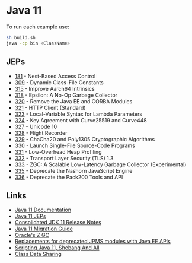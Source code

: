 # Java 11

To run each example use:

```sh
sh build.sh
java -cp bin <ClassName>
```

## JEPs

* [181](https://openjdk.java.net/jeps/181) - Nest-Based Access Control
* [309](https://openjdk.java.net/jeps/309) - Dynamic Class-File Constants
* [315](https://openjdk.java.net/jeps/315) - Improve Aarch64 Intrinsics
* [318](https://openjdk.java.net/jeps/318) - Epsilon: A No-Op Garbage Collector
* [320](https://openjdk.java.net/jeps/320) - Remove the Java EE and CORBA Modules
* [321](https://openjdk.java.net/jeps/321) - HTTP Client (Standard)
* [323](https://openjdk.java.net/jeps/323) - Local-Variable Syntax for Lambda Parameters
* [324](https://openjdk.java.net/jeps/324) - Key Agreement with Curve25519 and Curve448
* [327](https://openjdk.java.net/jeps/327) - Unicode 10
* [328](https://openjdk.java.net/jeps/328) - Flight Recorder
* [329](https://openjdk.java.net/jeps/329) - ChaCha20 and Poly1305 Cryptographic Algorithms
* [330](https://openjdk.java.net/jeps/330) - Launch Single-File Source-Code Programs
* [331](https://openjdk.java.net/jeps/331) - Low-Overhead Heap Profiling
* [332](https://openjdk.java.net/jeps/332) - Transport Layer Security (TLS) 1.3
* [333](https://openjdk.java.net/jeps/333) - ZGC: A Scalable Low-Latency Garbage Collector (Experimental)
* [335](https://openjdk.java.net/jeps/335) - Deprecate the Nashorn JavaScript Engine
* [336](https://openjdk.java.net/jeps/336) - Deprecate the Pack200 Tools and API

## Links

* [Java 11 Documentation](https://docs.oracle.com/en/java/javase/11/index.html)
* [Java 11 JEPs](https://openjdk.java.net/projects/jdk/11/)
* [Consolidated JDK 11 Release Notes](https://www.oracle.com/java/technologies/javase/11all-relnotes.html)
* [Java 11 Migration Guide](https://blog.codefx.org/java/java-11-migration-guide/)
* [Oracle's Z GC](https://wiki.openjdk.java.net/display/zgc/Main)
* [Replacements for deprecated JPMS modules with Java EE APIs](https://stackoverflow.com/questions/48204141/replacements-for-deprecated-jpms-modules-with-java-ee-apis/48204154#48204154)
* [Scripting Java 11, Shebang And All](https://blog.codefx.org/java/scripting-java-shebang/)
* [Class Data Sharing](https://docs.oracle.com/en/java/javase/11/vm/class-data-sharing.html#GUID-EC975B2E-B4AB-45B4-B91F-51C3A264D0CE)